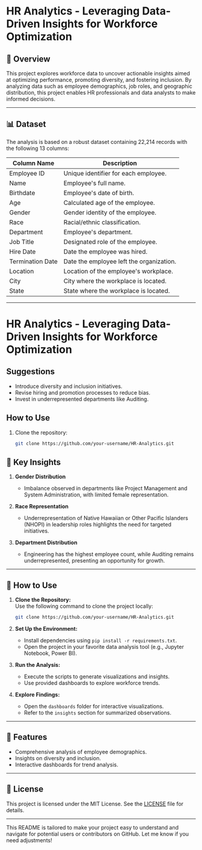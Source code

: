 
# HR Analytics - Leveraging Data-Driven Insights for Workforce Optimization

## 📄 Overview
This project explores workforce data to uncover actionable insights aimed at optimizing performance, promoting diversity, and fostering inclusion. By analyzing data such as employee demographics, job roles, and geographic distribution, this project enables HR professionals and data analysts to make informed decisions.

---

## 📊 Dataset
The analysis is based on a robust dataset containing 22,214 records with the following 13 columns:

| **Column Name**          | **Description**                                |
|---------------------------|-----------------------------------------------|
| Employee ID              | Unique identifier for each employee.          |
| Name                     | Employee's full name.                         |
| Birthdate                | Employee's date of birth.                     |
| Age                      | Calculated age of the employee.               |
| Gender                   | Gender identity of the employee.              |
| Race                     | Racial/ethnic classification.                 |
| Department               | Employee's department.                        |
| Job Title                | Designated role of the employee.              |
| Hire Date                | Date the employee was hired.                  |
| Termination Date         | Date the employee left the organization.      |
| Location                 | Location of the employee's workplace.         |
| City                     | City where the workplace is located.          |
| State                    | State where the workplace is located.         |

---

# HR Analytics - Leveraging Data-Driven Insights for Workforce Optimization



## Suggestions
- Introduce diversity and inclusion initiatives.
- Revise hiring and promotion processes to reduce bias.
- Invest in underrepresented departments like Auditing.

## How to Use
1. Clone the repository:
   ```bash
   git clone https://github.com/your-username/HR-Analytics.git

## 🔑 Key Insights
1. **Gender Distribution**  
   - Imbalance observed in departments like Project Management and System Administration, with limited female representation.

2. **Race Representation**  
   - Underrepresentation of Native Hawaiian or Other Pacific Islanders (NHOPI) in leadership roles highlights the need for targeted initiatives.

3. **Department Distribution**  
   - Engineering has the highest employee count, while Auditing remains underrepresented, presenting an opportunity for growth.


---

## 🚀 How to Use
1. **Clone the Repository:**  
   Use the following command to clone the project locally:  
   ```bash
   git clone https://github.com/your-username/HR-Analytics.git
   ```

2. **Set Up the Environment:**  
   - Install dependencies using `pip install -r requirements.txt`.
   - Open the project in your favorite data analysis tool (e.g., Jupyter Notebook, Power BI).

3. **Run the Analysis:**  
   - Execute the scripts to generate visualizations and insights.  
   - Use provided dashboards to explore workforce trends.

4. **Explore Findings:**  
   - Open the `dashboards` folder for interactive visualizations.  
   - Refer to the `insights` section for summarized observations.

---

## 🌟 Features
- Comprehensive analysis of employee demographics.
- Insights on diversity and inclusion.
- Interactive dashboards for trend analysis.
---

## 📝 License
This project is licensed under the MIT License. See the [LICENSE](LICENSE) file for details.

---

This README is tailored to make your project easy to understand and navigate for potential users or contributors on GitHub. Let me know if you need adjustments!
